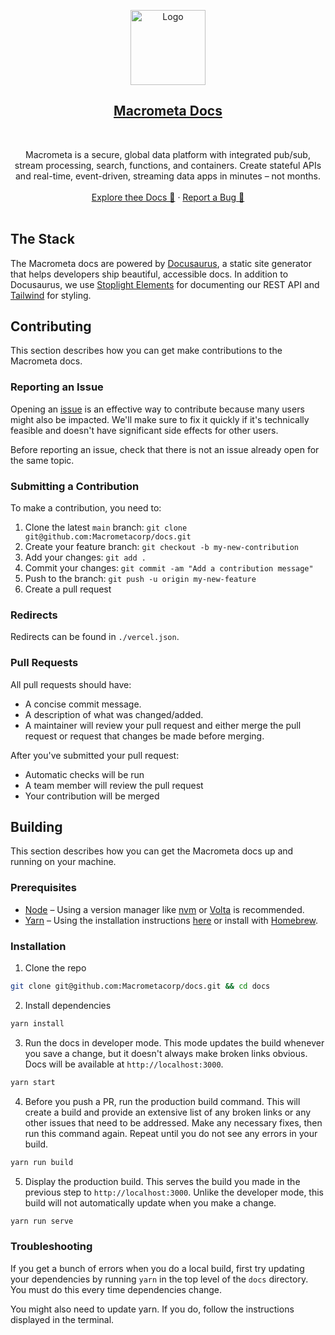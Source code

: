 <p align="center">
  <a href="https://www.macrometa.com">
    <img src="https://www.macrometa.com/docs/img/macrometa-icon-purple.png" alt="Logo" width="120">
  </a>

  <h2 align="center"><a href="https://www.macrometa.com/docs">Macrometa Docs</a></h3>
  <br />
  <p align="center">
    Macrometa is a secure, global data platform with integrated pub/sub, stream processing, search, functions, and containers. Create stateful APIs and real-time, event-driven, streaming data apps in minutes – not months.
    <br />
    <br />
    <a href="https://www.macrometa.com/docs">Explore thee Docs 🚀</a>
    ·
    <a href="https://github.com/macrometacorp/docs/issues">Report a Bug 🐛</a>
    <br />
    <br />
  </p>
</p>

## The Stack

The Macrometa docs are powered by [Docusaurus](https://docusaurus.io/), a static site generator that helps developers ship beautiful, accessible docs. In addition to Docusaurus, we use [Stoplight Elements](https://stoplight.io/open-source/elements) for documenting our REST API and [Tailwind](https://tailwindcss.com/) for styling.

## Contributing

This section describes how you can get make contributions to the Macrometa docs.

### Reporting an Issue

Opening an [issue](https://github.com/Macrometacorp/docs/issues) is an effective way to contribute because many users might also be impacted. We'll make sure to fix it quickly if it's technically feasible and doesn't have significant side effects for other users.

Before reporting an issue, check that there is not an issue already open for the same topic.

### Submitting a Contribution

To make a contribution, you need to:

1. Clone the latest `main` branch: `git clone git@github.com:Macrometacorp/docs.git`
2. Create your feature branch: `git checkout -b my-new-contribution`
3. Add your changes: `git add .`
4. Commit your changes: `git commit -am "Add a contribution message"`
5. Push to the branch: `git push -u origin my-new-feature`
6. Create a pull request

### Redirects

Redirects can be found in `./vercel.json`.

### Pull Requests

All pull requests should have:

- A concise commit message.
- A description of what was changed/added.
- A maintainer will review your pull request and either merge the pull request or request that changes be made before merging.

After you've submitted your pull request:

- Automatic checks will be run
- A team member will review the pull request
- Your contribution will be merged

## Building

This section describes how you can get the Macrometa docs up and running on your machine.

### Prerequisites

- [Node](https://nodejs.dev/) – Using a version manager like [nvm](https://github.com/nvm-sh/nvm#installing-and-updating) or [Volta](https://volta.sh/) is recommended.
- [Yarn](https://yarnpkg.com/) – Using the installation instructions [here](https://yarnpkg.com/getting-started/install) or install with [Homebrew](https://formulae.brew.sh/formula/yarn#default).

### Installation

1. Clone the repo

```bash
git clone git@github.com:Macrometacorp/docs.git && cd docs
```

2. Install dependencies

```bash
yarn install
```

3. Run the docs in developer mode. This mode updates the build whenever you save a change, but it doesn't always make broken links obvious. Docs will be available at `http://localhost:3000`.

```bash
yarn start
```

4. Before you push a PR, run the production build command. This will create a build and provide an extensive list of any broken links or any other issues that need to be addressed. Make any necessary fixes, then run this command again. Repeat until you do not see any errors in your build.

 ```bash
 yarn run build
 ```

 5. Display the production build. This serves the build you made in the previous step to `http://localhost:3000`. Unlike the developer mode, this build will not automatically update when you make a change.

 ```bash
 yarn run serve
 ```

### Troubleshooting

If you get a bunch of errors when you do a local build, first try updating your dependencies by running `yarn` in the top level of the `docs` directory. You must do this every time dependencies change.

You might also need to update yarn. If you do, follow the instructions displayed in the terminal.
